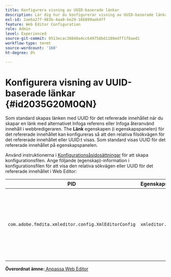 ```yaml
---
title: Konfigurera visning av UUID-baserade länkar
description: Lär dig hur du konfigurerar visning av UUID-baserade länkar
exl-id: 2ae6a27f-983b-4aa0-be29-166899aeb4ff
feature: Web Editor Configuration
role: Admin
level: Experienced
source-git-commit: 0513ecac38840a4cc649758bd1180edff1f8aed1
workflow-type: tm+mt
source-wordcount: '160'
ht-degree: 0%

---
```


# Konfigurera visning av UUID-baserade länkar {#id2035G20M0QN}

Som standard skapas länken med UUID för det refererade innehållet när du skapar en länk med alternativet Infoga referens eller Infoga återanvänd innehåll i webbredigeraren. The **Länk** egenskapen \(i egenskapspanelen\) för det refererade innehållet kan konfigureras så att den relativa filsökvägen för det refererade innehållet eller UUID:t visas. Som standard visas UUID för det refererade innehållet på egenskapspanelen.

Använd instruktionerna i [Konfigurationsåsidosättningar](download-install-additional-config-override.md#) för att skapa konfigurationsfilen. Ange följande \(egenskap\)-information i konfigurationsfilen för att visa den relativa sökvägen eller UUID för det refererade innehållet i Web Editor:

| PID | Egenskapsnyckel | Egenskapsvärde |
|---|------------|--------------|
| `com.adobe.fmdita.xmleditor.config.XmlEditorConfig` | `xmleditor.uuid` | Boolean \(true/false\). Om du vill visa den relativa sökvägen för det länkade innehållet anger du egenskapen till false. <br> **Standardvärde**: true |

**Överordnat ämne:**[ Anpassa Web Editor](conf-web-editor.md)
